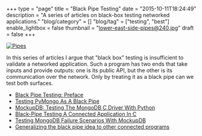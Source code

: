 +++
type = "page"
title = "Black Pipe Testing"
date = "2015-10-11T18:24:49"
description = "A series of articles on black-box testing networked applications."
"blog/category" = []
"blog/tag" = ["testing", "best"]
enable_lightbox = false
thumbnail = "lower-east-side-pipes@240.jpg"
draft = false
+++

<p><a href="https://www.flickr.com/photos/emptysquare/477797865"><img style="display:block; margin-left:auto; margin-right:auto;" src="lower-east-side-pipes.jpg" alt="Pipes" title="Pipes" /></a></p>
<p>In this series of articles I argue that "black box" testing is insufficient to validate a networked application. Such a program has two ends that take inputs and provide outputs: one is its public API, but the other is its communication over the network. Only by treating it as a black pipe can we test both surfaces.</p>
<ul>
<li><a href="/blog/black-pipe-testing/">Black Pipe Testing: Preface</a></li>
<li><a href="/blog/black-pipe-testing-pymongo/">Testing PyMongo As A Black Pipe</a></li>
<li><a href="/blog/mockupdb-test-libmongoc-mongodb-c-driver-python/">MockupDB: Testing The MongoDB C Driver With Python</a></li>
<li><a href="/blog/libmongoc-black-pipe-testing-mock-server/">Black-Pipe Testing A Connected Application In C</a></li>
<li><a href="/blog/test-mongodb-failures-mockupdb/">Testing MongoDB Failure Scenarios With MockupDB</a></li>
<li><a href="/blog/black-pipe-testing-in-summary/">Generalizing the black pipe idea to other connected programs</a></li>
</ul>
    